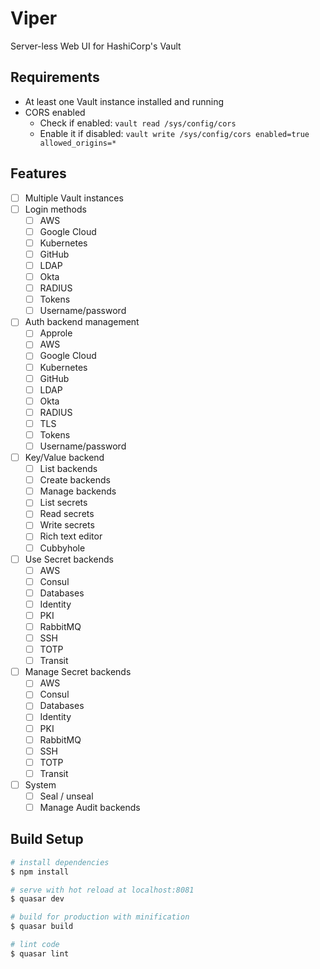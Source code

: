 # Viper
Server-less Web UI for HashiCorp's Vault

## Requirements
* At least one Vault instance installed and running
* CORS enabled
	* Check if enabled: `vault read /sys/config/cors`
	* Enable it if disabled: `vault write /sys/config/cors enabled=true allowed_origins=*`

## Features
* [ ] Multiple Vault instances
* [ ] Login methods
	* [ ] AWS
	* [ ] Google Cloud
	* [ ] Kubernetes
	* [ ] GitHub
	* [ ] LDAP
	* [ ] Okta
	* [ ] RADIUS
	* [ ] Tokens
	* [ ] Username/password
* [ ] Auth backend management
	* [ ] Approle
	* [ ] AWS
	* [ ] Google Cloud
	* [ ] Kubernetes
	* [ ] GitHub
	* [ ] LDAP
	* [ ] Okta
	* [ ] RADIUS
	* [ ] TLS
	* [ ] Tokens
	* [ ] Username/password
* [ ] Key/Value backend
	* [ ] List backends
	* [ ] Create backends
	* [ ] Manage backends
	* [ ] List secrets
	* [ ] Read secrets
	* [ ] Write secrets
	* [ ] Rich text editor
	* [ ] Cubbyhole
* [ ] Use Secret backends
	* [ ] AWS
	* [ ] Consul
	* [ ] Databases
	* [ ] Identity
	* [ ] PKI
	* [ ] RabbitMQ
	* [ ] SSH
	* [ ] TOTP
	* [ ] Transit
* [ ] Manage Secret backends
	* [ ] AWS
	* [ ] Consul
	* [ ] Databases
	* [ ] Identity
	* [ ] PKI
	* [ ] RabbitMQ
	* [ ] SSH
	* [ ] TOTP
	* [ ] Transit
* [ ] System
	* [ ] Seal / unseal
	* [ ] Manage Audit backends

## Build Setup

``` bash
# install dependencies
$ npm install

# serve with hot reload at localhost:8081
$ quasar dev

# build for production with minification
$ quasar build

# lint code
$ quasar lint
```
